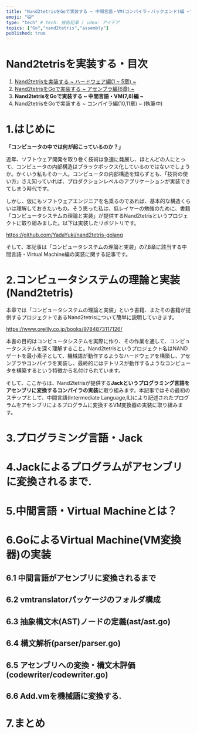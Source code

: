 ```yaml
---
title: "Nand2tetrisをGoで実装する ~ 中間言語・VM(コンパイラ・バックエンド)編 ~"
emoji: "😺"
type: "tech" # tech: 技術記事 / idea: アイデア
topics: ["Go","nand2tetris","assembly"]
published: true
---
```


# Nand2tetrisを実装する・目次 
1. [Nand2tetrisを実装する  ~ ハードウェア編(1 ~ 5章) ~](https://zenn.dev/yukiyada/articles/1c5708ddfb36db)
2. [Nand2tetrisをGoで実装する ~ アセンブラ編(6章) ~](https://zenn.dev/yukiyada/articles/44805448111905)
3. **Nand2tetrisをGoで実装する ~ 中間言語・VM(7,8)編 ~**
4. Nand2tetrisをGoで実装する ~ コンパイラ編(10,11章) ~ (執筆中)

# 1.はじめに

**「コンピュータの中では何が起こっているのか？」**
 
近年、ソフトウェア開発を取り巻く技術は急速に発展し、ほとんどの人にとって、コンピュータの内部構造はブラックボックス化しているのではないでしょうか。かくいう私もその一人。コンピュータの内部構造を知らずとも、「技術の使い方」さえ知っていれば、プロダクションレベルのアプリケーションが実装できてしまう時代です。

しかし、仮にもソフトウェアエンジニアを名乗るのであれば、基本的な構造くらいは理解しておきたいもの。そう思った私は、低レイヤーの勉強のために、書籍「コンピュータシステムの理論と実装」が提供するNand2tetrisというプロジェクトに取り組みました。以下は実装したリポジトリです。

https://github.com/YadaYuki/nand2tetris-golang

そして、本記事は「コンピュータシステムの理論と実装」の7,8章に該当する中間言語・Virtual Machine編の実装に関する記事です。

# 2.コンピュータシステムの理論と実装(Nand2tetris)

本章では「コンピュータシステムの理論と実装」という書籍、またその書籍が提供するプロジェクトであるNand2tetrisについて簡単に説明していきます。

https://www.oreilly.co.jp/books/9784873117126/

本書の目的はコンピュータシステムを実際に作り、その作業を通して、コンピュータシステムを深く理解すること。Nand2tetrisというプロジェクト名はNANDゲートを最小素子として、機械語が動作するようなハードウェアを構築し、アセンブラやコンパイラを実装し、最終的にはテトリスが動作するようなコンピュータを構築するという特徴から名付けられています。

そして、ここからは、Nand2tetrisが提供する**Jackというプログラミング言語をアセンブリに変換するコンパイラの実装**に取り組みます。本記事ではその最初のステップとして、中間言語(Intermediate Language,IL)により記述されたプログラムをアセンブリによるプログラムに変換するVM変換器の実装に取り組みます。

# 3.プログラミング言語・Jack

# 4.Jackによるプログラムがアセンブリに変換されるまで.

# 5.中間言語・Virtual Machineとは？

# 6.GoによるVirtual Machine(VM変換器)の実装

## 6.1 中間言語がアセンブリに変換されるまで

## 6.2 vmtranslatorパッケージのフォルダ構成

## 6.3 抽象構文木(AST)ノードの定義(ast/ast.go)

## 6.4 構文解析(parser/parser.go)

## 6.5 アセンブリへの変換・構文木評価(codewriter/codewriter.go)

## 6.6 Add.vmを機械語に変換する.

# 7.まとめ